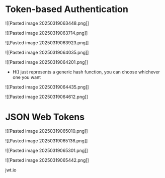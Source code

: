 
# Token-based Authentication

![[Pasted image 20250319063448.png]]

![[Pasted image 20250319063714.png]]

![[Pasted image 20250319063923.png]]

![[Pasted image 20250319064035.png]]

![[Pasted image 20250319064201.png]]
- H() just represents a generic hash function, you can choose whichever one you want


![[Pasted image 20250319064435.png]]

![[Pasted image 20250319064612.png]]

# JSON Web Tokens

![[Pasted image 20250319065010.png]]

![[Pasted image 20250319065136.png]]

![[Pasted image 20250319065301.png]]

![[Pasted image 20250319065442.png]]


jwt.io
